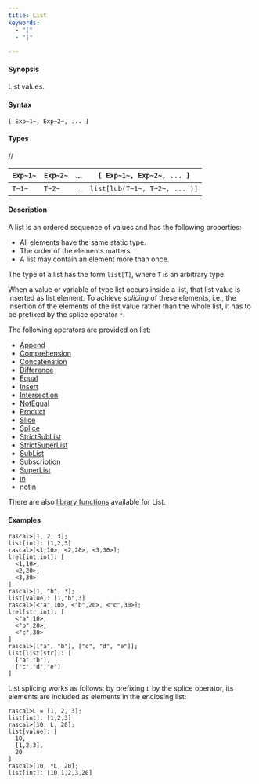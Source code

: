 ```yaml
---
title: List
keywords:
  - "["
  - "]"

---
```


#### Synopsis

List values.

#### Syntax

`[ Exp~1~, Exp~2~, ... ]`

#### Types

//


|  `Exp~1~` |  `Exp~2~` |  ...  |  `[ Exp~1~, Exp~2~, ... ]`    |
| --- | --- | --- | --- |
| `T~1~`    | `T~2~`    |  ...  |  `list[lub(T~1~, T~2~, ... )]`  |


#### Description

A list is an ordered sequence of values and has the following properties:

*  All elements have the same static type.
*  The order of the elements matters.
*  A list may contain an element more than once.


The type of a list has the form `list[T]`,
where `T` is an arbitrary type.

When a value or variable of type list occurs inside a list, that list value is inserted as list element.
To achieve _splicing_ of these elements, i.e., the insertion of the elements of the list value rather than the whole list,
it has to be prefixed by the splice operator `*`.

The following operators are provided on list:
* [Append](../../../../Rascal/Expressions/Values/List/Append/)
* [Comprehension](../../../../Rascal/Expressions/Values/List/Comprehension/)
* [Concatenation](../../../../Rascal/Expressions/Values/List/Concatenation/)
* [Difference](../../../../Rascal/Expressions/Values/List/Difference/)
* [Equal](../../../../Rascal/Expressions/Values/List/Equal/)
* [Insert](../../../../Rascal/Expressions/Values/List/Insert/)
* [Intersection](../../../../Rascal/Expressions/Values/List/Intersection/)
* [NotEqual](../../../../Rascal/Expressions/Values/List/NotEqual/)
* [Product](../../../../Rascal/Expressions/Values/List/Product/)
* [Slice](../../../../Rascal/Expressions/Values/List/Slice/)
* [Splice](../../../../Rascal/Expressions/Values/List/Splice/)
* [StrictSubList](../../../../Rascal/Expressions/Values/List/StrictSubList/)
* [StrictSuperList](../../../../Rascal/Expressions/Values/List/StrictSuperList/)
* [SubList](../../../../Rascal/Expressions/Values/List/SubList/)
* [Subscription](../../../../Rascal/Expressions/Values/List/Subscription/)
* [SuperList](../../../../Rascal/Expressions/Values/List/SuperList/)
* [in](../../../../Rascal/Expressions/Values/List/in/)
* [notin](../../../../Rascal/Expressions/Values/List/notin/)

There are also [library functions](../../../../Library/List.md/) available for List.

#### Examples


```rascal-shell 
rascal>[1, 2, 3];
list[int]: [1,2,3]
rascal>[<1,10>, <2,20>, <3,30>];
lrel[int,int]: [
  <1,10>,
  <2,20>,
  <3,30>
]
rascal>[1, "b", 3];
list[value]: [1,"b",3]
rascal>[<"a",10>, <"b",20>, <"c",30>];
lrel[str,int]: [
  <"a",10>,
  <"b",20>,
  <"c",30>
]
rascal>[["a", "b"], ["c", "d", "e"]];
list[list[str]]: [
  ["a","b"],
  ["c","d","e"]
]
```
List splicing works as follows: by prefixing `L` by the splice operator, its elements are included as elements in the enclosing list:

```rascal-shell 
rascal>L = [1, 2, 3];
list[int]: [1,2,3]
rascal>[10, L, 20];
list[value]: [
  10,
  [1,2,3],
  20
]
rascal>[10, *L, 20];
list[int]: [10,1,2,3,20]
```


